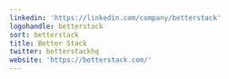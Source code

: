 ```yaml
---
linkedin: 'https://linkedin.com/company/betterstack'
logohandle: betterstack
sort: betterstack
title: Better Stack
twitter: betterstackhq
website: 'https://betterstack.com/'
---
```

